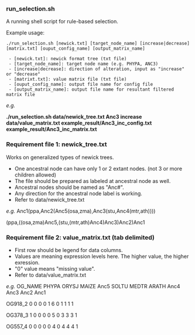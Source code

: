 ### run_selection.sh
A running shell script for rule-based selection.

Example usage:
```
./run_selection.sh [newick.txt] [target_node_name] [increase|decrease] [matrix.txt] [ouput_config_name] [output_matrix_name]

 - [newick.txt]: newick format tree (txt file)
 - [target_node_name]: target node name (e.g. PHYPA, ANC3)
 - [increase|decrease]: direction of alteration, input as "increase" or "decrease"
 - [matrixt.txt]: value matrix file (txt file)
 - [ouput_config_name]: output file name for config file
 - [output_matrix_name]: output file name for resultant filtered matrix file
```

*e.g.*

**./run_selection.sh  data/newick_tree.txt  Anc3  increase  data/value_matrix.txt  example_result/Anc3_inc_config.txt  example_result/Anc3_inc_matrix.txt**


### Requirement file 1: newick_tree.txt
Works on generalized types of newick trees.
 - One ancestral node can have only 1 or 2 extant nodes. (not 3 or more children allowed)
 - The file should be prepared as labeled at ancestral node as well.
 - Ancestral nodes should be named as "Anc#".
 - Any direction for the ancestral node label is working.
 - Refer to data/newick_tree.txt
 
 *e.g.*
Anc1(ppa,Anc2(Anc5(osa,zma),Anc3(stu,Anc4(mtr,ath))))

(ppa,((osa,zma)Anc5,(stu,(mtr,ath)Anc4)Anc3)Anc2)Anc1


### Requirement file 2: value_matrix.txt (tab delimited)
 - First row should be legend for data columns.
 - Values are meaning expression levels here. The higher value, the higher exression.
 - "0" value means "missing value".
 - Refer to data/value_matrix.txt

 *e.g.*
OG_NAME	PHYPA	ORYSJ	MAIZE	Anc5	SOLTU	MEDTR	ARATH	Anc4	Anc3	Anc2	Anc1

OG918_2	0	0	0	0	1	6	0	1	1	1	1

OG378_3	1	0	0	0	0	5	0	3	3	3	1

OG557_4	0	0	0	0	0	4	0	4	4	4	1
